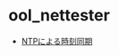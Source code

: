 # ool_nettester

* [NTPによる時刻同期](https://github.com/yasuhito/ool_nettester/blob/develop/features/ntp.feature)
